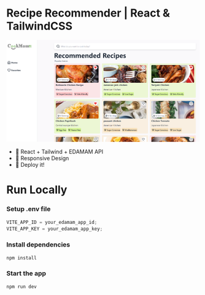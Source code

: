 # Recipe Recommender | React & TailwindCSS

![Demo App](/public/Screenshot_29.png)

-   🌟 React + Tailwind + EDAMAM API
-   🎃 Responsive Design
-   🚀 Deploy it!

# Run Locally

### Setup .env file

```js
VITE_APP_ID = your_edamam_app_id;
VITE_APP_KEY = your_edamam_app_key;
```

### Install dependencies

```shell
npm install
```

### Start the app

```shell
npm run dev
```
